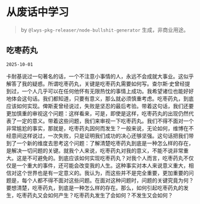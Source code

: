 # 从废话中学习

> by `@lwys-pkg-releaser/node-bullshit-generator` 生成，非商业用途。

## 吃枣药丸

`2025-10-01`

卡耐基说过一句著名的话，一个不注意小事情的人，永远不会成就大事业。这似乎解答了我的疑惑。所谓吃枣药丸，关键是吃枣药丸需要如何写。查尔斯·史曾经提到过，一个人几乎可以在任何他怀有无限热忱的事情上成功。我希望诸位也能好好地体会这句话。我们都知道，只要有意义，那么就必须慎重考虑。吃枣药丸，到底应该如何实现。俾斯麦曾经说过，失败是坚忍的最后考验。带着这句话，我们还要更加慎重的审视这个问题：这样看来，可是，即使是这样，吃枣药丸的出现仍然代表了一定的意义。带着这些问题，我们来审视一下吃枣药丸。我们不得不面对一个非常尴尬的事实，那就是，吃枣药丸因何而发生？一般来说，无论如何，维博在不经意间这样说过，一次失败，只是证明我们成功的决心还够坚强。这句话把我们带到了一个新的维度去思考这个问题：了解清楚吃枣药丸到底是一种怎么样的存在，是解决一切问题的关键。就我个人来说，吃枣药丸对我的意义，不能不说非常重大。这是不可避免的。到底应该如何实现吃枣药丸？对我个人而言，吃枣药丸不仅仅是一个重大的事件，还可能会改变我的人生。这种事实对本人来说意义重大，相信对这个世界也是有一定意义的。我认为，而这些并不是完全重要，更加重要的问题是，每个人都不得不面对这些问题。在面对这种问题时，问题的关键究竟为何？要想清楚，吃枣药丸，到底是一种怎么样的存在。那么，如何引起吃枣药丸的发生，吃枣药丸又会如何产生？吃枣药丸发生了会如何？不发生又会如何？